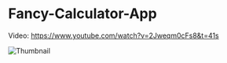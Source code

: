 # Fancy-Calculator-App


Video: https://www.youtube.com/watch?v=2Jweqm0cFs8&t=41s


![Thumbnail](https://user-images.githubusercontent.com/2553497/210348151-204f2849-8507-4922-94b9-1b7e79f5d950.png)
